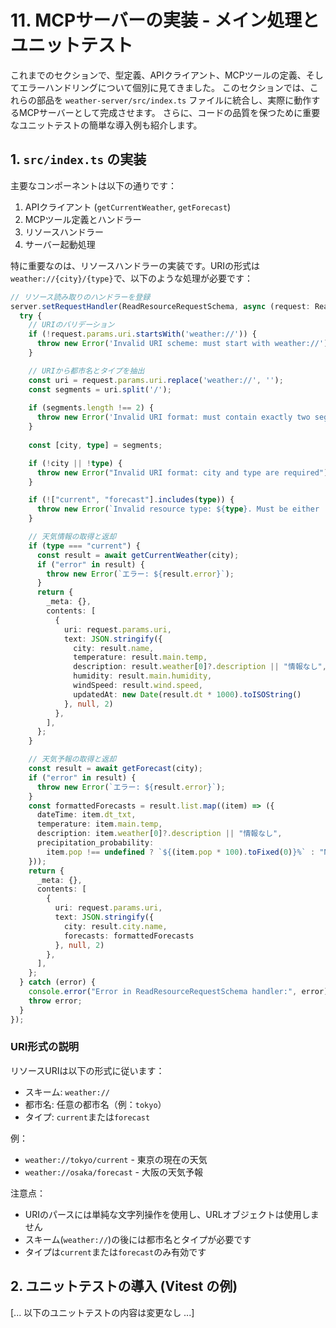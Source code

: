 # 11. MCPサーバーの実装 - メイン処理とユニットテスト

これまでのセクションで、型定義、APIクライアント、MCPツールの定義、そしてエラーハンドリングについて個別に見てきました。
このセクションでは、これらの部品を `weather-server/src/index.ts` ファイルに統合し、実際に動作するMCPサーバーとして完成させます。
さらに、コードの品質を保つために重要なユニットテストの簡単な導入例も紹介します。

## 1. `src/index.ts` の実装

主要なコンポーネントは以下の通りです：

1. APIクライアント (`getCurrentWeather`, `getForecast`)
2. MCPツール定義とハンドラー
3. リソースハンドラー
4. サーバー起動処理

特に重要なのは、リソースハンドラーの実装です。URIの形式は`weather://{city}/{type}`で、以下のような処理が必要です：

```typescript
// リソース読み取りのハンドラーを登録
server.setRequestHandler(ReadResourceRequestSchema, async (request: ReadResourceRequest) => {
  try {
    // URIのバリデーション
    if (!request.params.uri.startsWith('weather://')) {
      throw new Error('Invalid URI scheme: must start with weather://');
    }

    // URIから都市名とタイプを抽出
    const uri = request.params.uri.replace('weather://', '');
    const segments = uri.split('/');
    
    if (segments.length !== 2) {
      throw new Error('Invalid URI format: must contain exactly two segments (city and type)');
    }
    
    const [city, type] = segments;

    if (!city || !type) {
      throw new Error("Invalid URI format: city and type are required");
    }

    if (!["current", "forecast"].includes(type)) {
      throw new Error(`Invalid resource type: ${type}. Must be either 'current' or 'forecast'`);
    }

    // 天気情報の取得と返却
    if (type === "current") {
      const result = await getCurrentWeather(city);
      if ("error" in result) {
        throw new Error(`エラー: ${result.error}`);
      }
      return {
        _meta: {},
        contents: [
          {
            uri: request.params.uri,
            text: JSON.stringify({
              city: result.name,
              temperature: result.main.temp,
              description: result.weather[0]?.description || "情報なし",
              humidity: result.main.humidity,
              windSpeed: result.wind.speed,
              updatedAt: new Date(result.dt * 1000).toISOString()
            }, null, 2)
          },
        ],
      };
    }

    // 天気予報の取得と返却
    const result = await getForecast(city);
    if ("error" in result) {
      throw new Error(`エラー: ${result.error}`);
    }
    const formattedForecasts = result.list.map((item) => ({
      dateTime: item.dt_txt,
      temperature: item.main.temp,
      description: item.weather[0]?.description || "情報なし",
      precipitation_probability:
        item.pop !== undefined ? `${(item.pop * 100).toFixed(0)}%` : "N/A",
    }));
    return {
      _meta: {},
      contents: [
        {
          uri: request.params.uri,
          text: JSON.stringify({
            city: result.city.name,
            forecasts: formattedForecasts
          }, null, 2)
        },
      ],
    };
  } catch (error) {
    console.error("Error in ReadResourceRequestSchema handler:", error);
    throw error;
  }
});
```

### URI形式の説明

リソースURIは以下の形式に従います：
- スキーム: `weather://`
- 都市名: 任意の都市名（例：`tokyo`）
- タイプ: `current`または`forecast`

例：
- `weather://tokyo/current` - 東京の現在の天気
- `weather://osaka/forecast` - 大阪の天気予報

注意点：
- URIのパースには単純な文字列操作を使用し、URLオブジェクトは使用しません
- スキーム(`weather://`)の後には都市名とタイプが必要です
- タイプは`current`または`forecast`のみ有効です

## 2. ユニットテストの導入 (Vitest の例)

[... 以下のユニットテストの内容は変更なし ...]